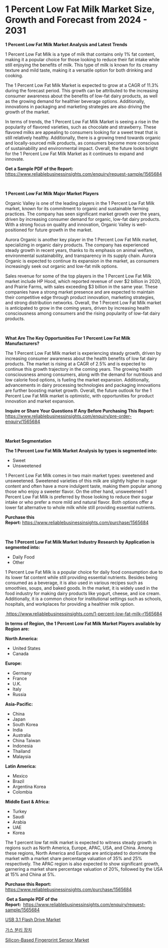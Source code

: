 <p><h1>1 Percent Low Fat Milk Market Size, Growth and Forecast from 2024 - 2031</h1></p><p><strong>1 Percent Low Fat Milk Market Analysis and Latest Trends</strong></p>
<p><p>1 Percent Low Fat Milk is a type of milk that contains only 1% fat content, making it a popular choice for those looking to reduce their fat intake while still enjoying the benefits of milk. This type of milk is known for its creamy texture and mild taste, making it a versatile option for both drinking and cooking.</p><p>The 1 Percent Low Fat Milk Market is expected to grow at a CAGR of 11.3% during the forecast period. This growth can be attributed to the increasing consumer awareness about the benefits of low-fat dairy products, as well as the growing demand for healthier beverage options. Additionally, innovations in packaging and marketing strategies are also driving the growth of the market.</p><p>In terms of trends, the 1 Percent Low Fat Milk Market is seeing a rise in the popularity of flavored varieties, such as chocolate and strawberry. These flavored milks are appealing to consumers looking for a sweet treat that is still relatively healthy. Additionally, there is a growing trend towards organic and locally-sourced milk products, as consumers become more conscious of sustainability and environmental impact. Overall, the future looks bright for the 1 Percent Low Fat Milk Market as it continues to expand and innovate.</p></p>
<p><strong>Get a Sample PDF of the Report:&nbsp;</strong> <a href="https://www.reliablebusinessinsights.com/enquiry/request-sample/1565684">https://www.reliablebusinessinsights.com/enquiry/request-sample/1565684</a></p>
<p>&nbsp;</p>
<p><strong>1 Percent Low Fat Milk Major Market Players</strong></p>
<p><p>Organic Valley is one of the leading players in the 1 Percent Low Fat Milk market, known for its commitment to organic and sustainable farming practices. The company has seen significant market growth over the years, driven by increasing consumer demand for organic, low-fat dairy products. With a strong focus on quality and innovation, Organic Valley is well-positioned for future growth in the market.</p><p>Aurora Organic is another key player in the 1 Percent Low Fat Milk market, specializing in organic dairy products. The company has experienced steady growth in recent years, thanks to its emphasis on animal welfare, environmental sustainability, and transparency in its supply chain. Aurora Organic is expected to continue its expansion in the market, as consumers increasingly seek out organic and low-fat milk options.</p><p>Sales revenue for some of the top players in the 1 Percent Low Fat Milk market include HP Hood, which reported revenue of over $2 billion in 2020, and Prairie Farms, with sales exceeding $3 billion in the same year. These companies have a strong market presence and are expected to maintain their competitive edge through product innovation, marketing strategies, and strong distribution networks. Overall, the 1 Percent Low Fat Milk market is anticipated to grow in the coming years, driven by increasing health consciousness among consumers and the rising popularity of low-fat dairy products.</p></p>
<p>&nbsp;</p>
<p><strong>What Are The Key Opportunities For 1 Percent Low Fat Milk Manufacturers?</strong></p>
<p><p>The 1 Percent Low Fat Milk market is experiencing steady growth, driven by increasing consumer awareness about the health benefits of low fat dairy products. The market is rising at a CAGR of 2.5% and is expected to continue this growth trajectory in the coming years. The growing health consciousness among consumers, along with the demand for nutritious and low calorie food options, is fueling the market expansion. Additionally, advancements in dairy processing technologies and packaging innovations are further boosting market growth. Overall, the future outlook for the 1 Percent Low Fat Milk market is optimistic, with opportunities for product innovation and market expansion.</p></p>
<p><strong>Inquire or Share Your Questions If Any Before Purchasing This Report:</strong> <a href="https://www.reliablebusinessinsights.com/enquiry/pre-order-enquiry/1565684">https://www.reliablebusinessinsights.com/enquiry/pre-order-enquiry/1565684</a></p>
<p>&nbsp;</p>
<p><strong>Market Segmentation</strong></p>
<p><strong>The 1 Percent Low Fat Milk Market Analysis by types is segmented into:</strong></p>
<p><ul><li>Sweet</li><li>Unsweetened</li></ul></p>
<p><p>1 Percent Low Fat Milk comes in two main market types: sweetened and unsweetened. Sweetened varieties of this milk are slightly higher in sugar content and often have a more indulgent taste, making them popular among those who enjoy a sweeter flavor. On the other hand, unsweetened 1 Percent Low Fat Milk is preferred by those looking to reduce their sugar intake or who prefer a more mild and natural flavor. Both options offer a lower fat alternative to whole milk while still providing essential nutrients.</p></p>
<p><strong>Purchase this Report:&nbsp;</strong><a href="https://www.reliablebusinessinsights.com/purchase/1565684">https://www.reliablebusinessinsights.com/purchase/1565684</a></p>
<p>&nbsp;</p>
<p><strong>The 1 Percent Low Fat Milk Market Industry Research by Application is segmented into:</strong></p>
<p><ul><li>Daily Food</li><li>Other</li></ul></p>
<p><p>1 Percent Low Fat Milk is a popular choice for daily food consumption due to its lower fat content while still providing essential nutrients. Besides being consumed as a beverage, it is also used in various recipes such as smoothies, soups, and baked goods. In the market, it is widely used in the food industry for making dairy products like yogurt, cheese, and ice cream. Additionally, it is a common choice for institutional settings such as schools, hospitals, and workplaces for providing a healthier milk option.</p></p>
<p><a href="https://www.reliablebusinessinsights.com/1-percent-low-fat-milk-r1565684">&nbsp;https://www.reliablebusinessinsights.com/1-percent-low-fat-milk-r1565684</a></p>
<p><strong>In terms of Region, the 1 Percent Low Fat Milk Market Players available by Region are:</strong></p>
<p>
    <p> <strong> North America: </strong>
        <ul>
            <li>United States</li>
            <li>Canada</li>
        </ul>
        </p> 
    <p> <strong> Europe: </strong>
        <ul>
            <li>Germany</li>
            <li>France</li>
            <li>U.K.</li>
            <li>Italy</li>
            <li>Russia</li>
        </ul>
        </p> 
    <p> <strong> Asia-Pacific: </strong>
        <ul>
            <li>China</li>
            <li>Japan</li>
            <li>South Korea</li>
            <li>India</li>
            <li>Australia</li>
            <li>China Taiwan</li>
            <li>Indonesia</li>
            <li>Thailand</li>
            <li>Malaysia</li>
        </ul>
        </p> 
    <p> <strong> Latin America: </strong>
        <ul>
            <li>Mexico</li>
            <li>Brazil</li>
            <li>Argentina Korea</li>
            <li>Colombia</li>
        </ul>
        </p> 
    <p> <strong> Middle East & Africa: </strong>
        <ul>
            <li>Turkey</li>
            <li>Saudi</li>
            <li>Arabia</li>
            <li>UAE</li>
            <li>Korea</li>
        </ul>
    </p>
    </p>
<p><p>The 1 percent low fat milk market is expected to witness steady growth in regions such as North America, Europe, APAC, USA, and China. Among these regions, North America and Europe are anticipated to dominate the market with a market share percentage valuation of 35% and 25% respectively. The APAC region is also expected to show significant growth, garnering a market share percentage valuation of 20%, followed by the USA at 15% and China at 5%.</p></p>
<p><strong>Purchase this Report: </strong><a href="https://www.reliablebusinessinsights.com/purchase/1565684">https://www.reliablebusinessinsights.com/purchase/1565684</a></p>
<p>&nbsp;<strong>Get a Sample PDF of the Report:&nbsp;&nbsp;</strong><a href="https://www.reliablebusinessinsights.com/enquiry/request-sample/1565684">https://www.reliablebusinessinsights.com/enquiry/request-sample/1565684</a></p>
<p><strong></strong></p>
<p><p><a href="https://github.com/elizabethdagraca/Market-Research-Report-List-3/blob/main/usb-31-flash-drive-market.md">USB 3.1 Flash Drive Market</a></p><p><a href="https://github.com/Maeennan456456/Market-Research-Report-List-2/blob/main/9153220159863.md">가스 분리 장치</a></p><p><a href="https://github.com/santosh758595/Market-Research-Report-List-5/blob/main/silicon-based-fingerprint-sensor-market.md">Silicon-Based Fingerprint Sensor Market</a></p></p>